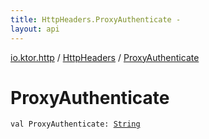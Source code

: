 ```yaml
---
title: HttpHeaders.ProxyAuthenticate - 
layout: api
---
```


<div class='api-docs-breadcrumbs'><a href="../index.html">io.ktor.http</a> / <a href="index.html">HttpHeaders</a> / <a href="./-proxy-authenticate.html">ProxyAuthenticate</a></div>

# ProxyAuthenticate

<div class="signature"><code><span class="keyword">val </span><span class="identifier">ProxyAuthenticate</span><span class="symbol">: </span><a href="https://kotlinlang.org/api/latest/jvm/stdlib/kotlin/-string/index.html"><span class="identifier">String</span></a></code></div>
